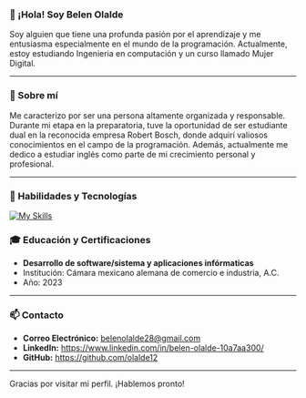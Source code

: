 ### 👋 ¡Hola! Soy Belen Olalde 

Soy alguien que tiene una profunda pasión por el aprendizaje y me entusiasma especialmente en el mundo de la programación. Actualmente, estoy estudiando Ingenieria en computación y un curso llamado Mujer Digital.

---

### 📝 Sobre mí
Me caracterizo por ser una persona altamente organizada y responsable.  Durante mi etapa en la preparatoria, tuve la oportunidad de ser estudiante dual en la reconocida empresa Robert Bosch, donde adquirí valiosos
conocimientos en el campo de la programación. Además, actualmente me dedico a estudiar inglés como parte de mi crecimiento personal y profesional.

---

### 🚀 Habilidades y Tecnologías
[![My Skills](https://skillicons.dev/icons?i=java,c,html,css,git,gitlab,github)](https://skillicons.dev)

### 🎓 Educación y Certificaciones

  - **Desarrollo de software/sistema y aplicaciones infórmaticas**
  - Institución: Cámara mexicano alemana de comercio e industria, A.C.
  - Año: 2023

---

### 📫 Contacto

- **Correo Electrónico:** belenolalde28@gmail.com
- **LinkedIn:** https://www.linkedin.com/in/belen-olalde-10a7aa300/
- **GitHub:** https://github.com/olalde12

---

Gracias por visitar mi perfil. ¡Hablemos pronto!

<!--
**olalde12/olalde12** is a ✨ _special_ ✨ repository because its `README.md` (this file) appears on your GitHub profile.

Here are some ideas to get you started:

- 🔭 I’m currently working on ...
- 🌱 I’m currently learning ...
- 👯 I’m looking to collaborate on ...
- 🤔 I’m looking for help with ...
- 💬 Ask me about ...
- 📫 How to reach me: ...
- 😄 Pronouns: ...
- ⚡ Fun fact: ...
-->
